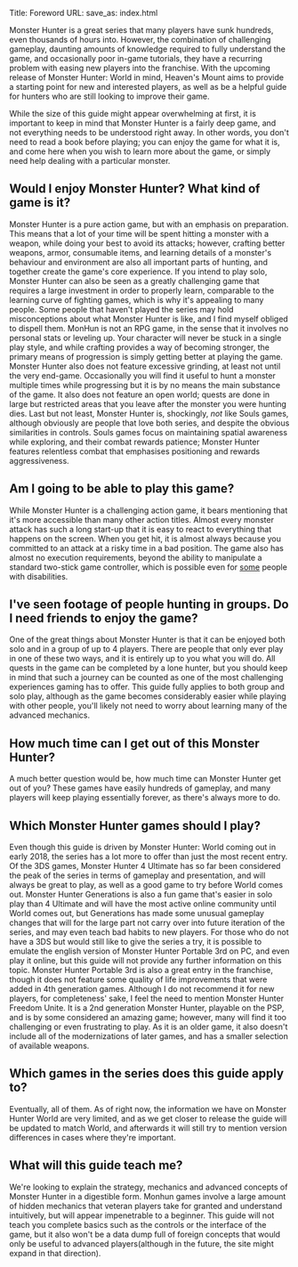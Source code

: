 Title: Foreword
URL: 
save_as: index.html

Monster Hunter is a great series that many players have sunk hundreds, even thousands of hours into. However, the combination of challenging gameplay, daunting amounts of knowledge required to fully understand the game, and occasionally poor in-game tutorials, they have a recurring problem with easing new players into the franchise. With the upcoming release of Monster Hunter: World in mind, Heaven's Mount aims to provide a starting point for new and interested players, as well as be a helpful guide for hunters who are still looking to improve their game.

While the size of this guide might appear overwhelming at first, it is important to keep in mind that Monster Hunter is a fairly deep game, and not everything needs to be understood right away. In other words, you don't need to read a book before playing; you can enjoy the game for what it is, and come here when you wish to learn more about the game, or simply need help dealing with a particular monster.

## Would I enjoy Monster Hunter? What kind of game is it?
Monster Hunter is a pure action game, but with an emphasis on preparation. This means that a lot of your time will be spent hitting a monster with a weapon, while doing your best to avoid its attacks; however, crafting better weapons, armor, consumable items, and learning details of a monster's behaviour and environment are also all important parts of hunting, and together create the game's core experience. 
If you intend to play solo, Monster Hunter can also be seen as a greatly challenging game that requires a large investment in order to properly learn, comparable to the learning curve of fighting games, which is why it's appealing to many people.
Some people that haven't played the series may hold misconceptions about what Monster Hunter is like, and I find myself obliged to dispell them. MonHun is not an RPG game, in the sense that it involves no personal stats or leveling up. Your character will never be stuck in a single play style, and while crafting provides a way of becoming stronger, the primary means of progression is simply getting better at playing the game. Monster Hunter also does not feature excessive grinding, at least not until the very end-game. Occasionally you will find it useful to hunt a monster multiple times while progressing but it is by no means the main substance of the game. It also does not feature an open world; quests are done in large but restricted areas that you leave after the monster you were hunting dies. Last but not least, Monster Hunter is, shockingly, *not* like Souls games, although obviously are people that love both series, and despite the obvious similarities in controls. Souls games focus on maintaining spatial awareness while exploring, and their combat rewards patience; Monster Hunter features relentless combat that emphasises positioning and rewards aggressiveness. 

## Am I going to be able to play this game?
While Monster Hunter is a challenging action game, it bears mentioning that it's more accessible than many other action titles. Almost every monster attack has such a long start-up that it is easy to react to everything that happens on the screen. When you get hit, it is almost always because you committed to an attack at a risky time in a bad position. The game also has almost no execution requirements, beyond the ability to manipulate a standard two-stick game controller, which is possible even for [some](https://www.reddit.com/r/MonsterHunter/comments/4zpjax/any_other_disabled_hunters_out_thereadvice/d6y6cxw/) people with disabilities.

## I've seen footage of people hunting in groups. Do I need friends to enjoy the game?
One of the great things about Monster Hunter is that it can be enjoyed both solo and in a group of up to 4 players. There are people that only ever play in one of these two ways, and it is entirely up to you what you will do. All quests in the game can be completed by a lone hunter, but you should keep in mind that such a journey can be counted as one of the most challenging experiences gaming has to offer.
This guide fully applies to both group and solo play, although as the game becomes considerably easier while playing with other people, you'll likely not need to worry about learning many of the advanced mechanics.

## How much time can I get out of this Monster Hunter?
A much better question would be, how much time can Monster Hunter get out of you? These games have easily hundreds of gameplay, and many players will keep playing essentially forever, as there's always more to do.

## Which Monster Hunter games should I play?
Even though this guide is driven by Monster Hunter: World coming out in early 2018, the series has a lot more to offer than just the most recent entry. Of the 3DS games, Monster Hunter 4 Ultimate has so far been considered the peak of the series in terms of gameplay and presentation, and will always be great to play, as well as a good game to try before World comes out. Monster Hunter Generations is also a fun game that's easier in solo play than 4 Ultimate and will have the most active online community until World comes out, but Generations has made some unusual gameplay changes that will for the large part not carry over into future iteration of the series, and may even teach bad habits to new players.
For those who do not have a 3DS but would still like to give the series a try, it is possible to emulate the english version of Monster Hunter Portable 3rd on PC, and even play it online, but this guide will not provide any further information on this topic. Monster Hunter Portable 3rd is also a great entry in the franchise, though it does not feature some quality of life improvements that were added in 4th generation games.
Although I do not recommend it for new players, for completeness' sake, I feel the need to mention Monster Hunter Freedom Unite. It is a 2nd generation Monster Hunter, playable on the PSP, and is by some considered an amazing game; however, many will find it too challenging or even frustrating to play. As it is an older game, it also doesn't include all of the modernizations of later games, and has a smaller selection of available weapons.

## Which games in the series does this guide apply to?
Eventually, all of them. As of right now, the information we have on Monster Hunter World are very limited, and as we get closer to release the guide will be updated to match World, and afterwards it will still try to mention version differences in cases where they're important.

## What will this guide teach me?
We're looking to explain the strategy, mechanics and advanced concepts of Monster Hunter in a digestible form. Monhun games involve a large amount of hidden mechanics that veteran players take for granted and understand intuitively, but will appear impenetrable to a beginner. This guide will not teach you complete basics such as the controls or the interface of the game, but it also won't be a data dump full of foreign concepts that would only be useful to advanced players(although in the future, the site might expand in that direction).